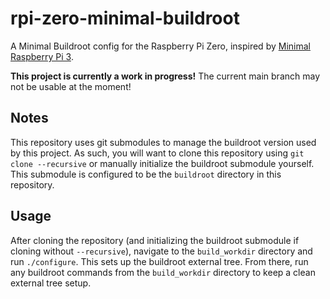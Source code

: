 # rpi-zero-minimal-buildroot

A Minimal Buildroot config for the Raspberry Pi Zero, inspired by [Minimal Raspberry Pi 3](https://github.com/romainreignier/minimal_raspberrypi_buildroot).

**This project is currently a work in progress!** The current main branch may not be usable at the moment!

## Notes

This repository uses git submodules to manage the buildroot version used by this project. As such, you will want to clone this repository using `git clone --recursive` or manually initialize the buildroot submodule yourself. This submodule is configured to be the `buildroot` directory in this repository.

## Usage

After cloning the repository (and initializing the buildroot submodule if cloning without `--recursive`), navigate to the `build_workdir` directory and run `./configure`. This sets up the buildroot external tree. From there, run any buildroot commands from the `build_workdir` directory to keep a clean external tree setup.
